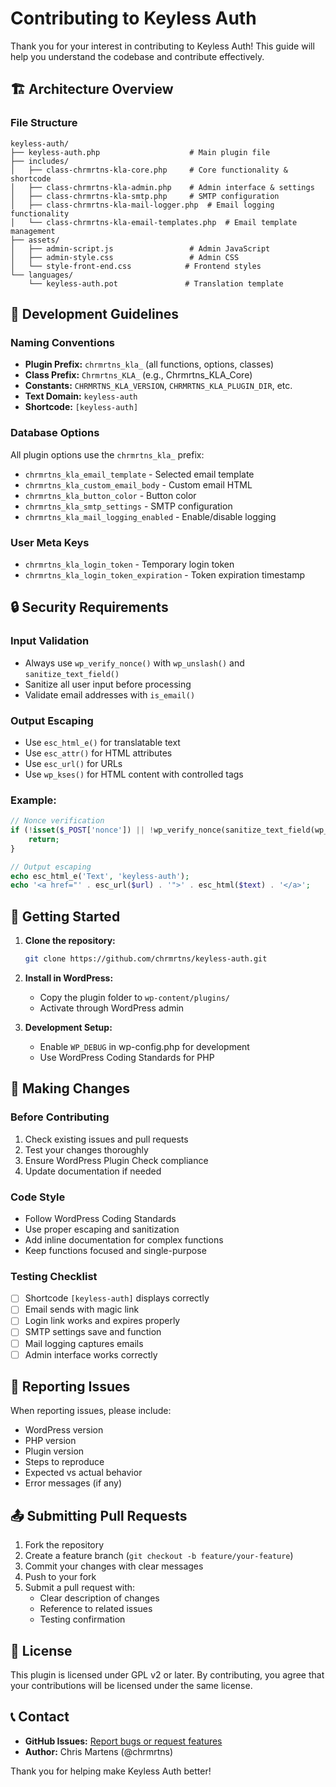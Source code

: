 # Contributing to Keyless Auth

Thank you for your interest in contributing to Keyless Auth! This guide will help you understand the codebase and contribute effectively.

## 🏗️ Architecture Overview

### File Structure
```
keyless-auth/
├── keyless-auth.php                    # Main plugin file
├── includes/
│   ├── class-chrmrtns-kla-core.php     # Core functionality & shortcode
│   ├── class-chrmrtns-kla-admin.php    # Admin interface & settings
│   ├── class-chrmrtns-kla-smtp.php     # SMTP configuration
│   ├── class-chrmrtns-kla-mail-logger.php  # Email logging functionality
│   └── class-chrmrtns-kla-email-templates.php  # Email template management
├── assets/
│   ├── admin-script.js                 # Admin JavaScript
│   ├── admin-style.css                 # Admin CSS
│   └── style-front-end.css            # Frontend styles
└── languages/
    └── keyless-auth.pot               # Translation template
```

## 🔧 Development Guidelines

### Naming Conventions
- **Plugin Prefix:** `chrmrtns_kla_` (all functions, options, classes)
- **Class Prefix:** `Chrmrtns_KLA_` (e.g., Chrmrtns_KLA_Core)
- **Constants:** `CHRMRTNS_KLA_VERSION`, `CHRMRTNS_KLA_PLUGIN_DIR`, etc.
- **Text Domain:** `keyless-auth`
- **Shortcode:** `[keyless-auth]`

### Database Options
All plugin options use the `chrmrtns_kla_` prefix:
- `chrmrtns_kla_email_template` - Selected email template
- `chrmrtns_kla_custom_email_body` - Custom email HTML
- `chrmrtns_kla_button_color` - Button color
- `chrmrtns_kla_smtp_settings` - SMTP configuration
- `chrmrtns_kla_mail_logging_enabled` - Enable/disable logging

### User Meta Keys
- `chrmrtns_kla_login_token` - Temporary login token
- `chrmrtns_kla_login_token_expiration` - Token expiration timestamp

## 🔒 Security Requirements

### Input Validation
- Always use `wp_verify_nonce()` with `wp_unslash()` and `sanitize_text_field()`
- Sanitize all user input before processing
- Validate email addresses with `is_email()`

### Output Escaping
- Use `esc_html_e()` for translatable text
- Use `esc_attr()` for HTML attributes
- Use `esc_url()` for URLs
- Use `wp_kses()` for HTML content with controlled tags

### Example:
```php
// Nonce verification
if (!isset($_POST['nonce']) || !wp_verify_nonce(sanitize_text_field(wp_unslash($_POST['nonce'])), 'action')) {
    return;
}

// Output escaping
echo esc_html_e('Text', 'keyless-auth');
echo '<a href="' . esc_url($url) . '">' . esc_html($text) . '</a>';
```

## 🚀 Getting Started

1. **Clone the repository:**
   ```bash
   git clone https://github.com/chrmrtns/keyless-auth.git
   ```

2. **Install in WordPress:**
   - Copy the plugin folder to `wp-content/plugins/`
   - Activate through WordPress admin

3. **Development Setup:**
   - Enable `WP_DEBUG` in wp-config.php for development
   - Use WordPress Coding Standards for PHP

## 📝 Making Changes

### Before Contributing
1. Check existing issues and pull requests
2. Test your changes thoroughly
3. Ensure WordPress Plugin Check compliance
4. Update documentation if needed

### Code Style
- Follow WordPress Coding Standards
- Use proper escaping and sanitization
- Add inline documentation for complex functions
- Keep functions focused and single-purpose

### Testing Checklist
- [ ] Shortcode `[keyless-auth]` displays correctly
- [ ] Email sends with magic link
- [ ] Login link works and expires properly
- [ ] SMTP settings save and function
- [ ] Mail logging captures emails
- [ ] Admin interface works correctly

## 🐛 Reporting Issues

When reporting issues, please include:
- WordPress version
- PHP version
- Plugin version
- Steps to reproduce
- Expected vs actual behavior
- Error messages (if any)

## 📤 Submitting Pull Requests

1. Fork the repository
2. Create a feature branch (`git checkout -b feature/your-feature`)
3. Commit your changes with clear messages
4. Push to your fork
5. Submit a pull request with:
   - Clear description of changes
   - Reference to related issues
   - Testing confirmation

## 📄 License

This plugin is licensed under GPL v2 or later. By contributing, you agree that your contributions will be licensed under the same license.

## 📞 Contact

- **GitHub Issues:** [Report bugs or request features](https://github.com/chrmrtns/keyless-auth/issues)
- **Author:** Chris Martens (@chrmrtns)

Thank you for helping make Keyless Auth better!